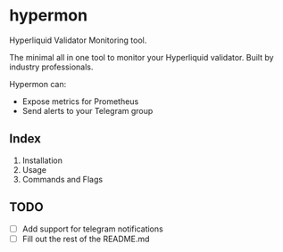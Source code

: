 # hypermon
Hyperliquid Validator Monitoring tool.

The minimal all in one tool to monitor your Hyperliquid validator. Built by industry professionals.

Hypermon can:
- Expose metrics for Prometheus
- Send alerts to your Telegram group

## Index
1. Installation
2. Usage
3. Commands and Flags 

## TODO
- [ ] Add support for telegram notifications
- [ ] Fill out the rest of the README.md
